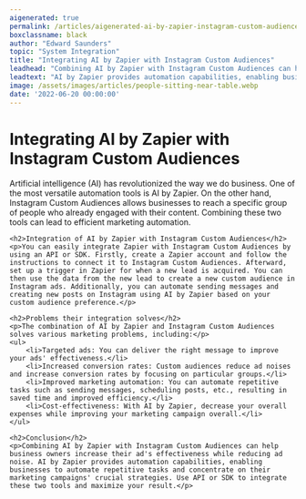 ```yaml
---
aigenerated: true
permalink: /articles/aigenerated-ai-by-zapier-instagram-custom-audiences
boxclassname: black
author: "Edward Saunders"
topic: "System Integration"
title: "Integrating AI by Zapier with Instagram Custom Audiences"
leadhead: "Combining AI by Zapier with Instagram Custom Audiences can help business owners increase their ad's effectiveness while reducing ad noise"
leadtext: "AI by Zapier provides automation capabilities, enabling businesses to automate repetitive tasks and concentrate on their marketing campaigns' crucial strategies. Use API or SDK to integrate these two tools and maximize your result."
image: /assets/images/articles/people-sitting-near-table.webp
date: '2022-06-20 00:00:00'
---
```

<div class="arttext">	<h1>Integrating AI by Zapier with Instagram Custom Audiences</h1>
	<p>Artificial intelligence (AI) has revolutionized the way we do business. One of the most versatile automation tools is AI by Zapier. On the other hand, Instagram Custom Audiences allows businesses to reach a specific group of people who already engaged with their content. Combining these two tools can lead to efficient marketing automation.</p>

	<h2>Integration of AI by Zapier with Instagram Custom Audiences</h2>
	<p>You can easily integrate Zapier with Instagram Custom Audiences by using an API or SDK. Firstly, create a Zapier account and follow the instructions to connect it to Instagram Custom Audiences. Afterward, set up a trigger in Zapier for when a new lead is acquired. You can then use the data from the new lead to create a new custom audience in Instagram ads. Additionally, you can automate sending messages and creating new posts on Instagram using AI by Zapier based on your custom audience preference.</p>

	<h2>Problems their integration solves</h2>
	<p>The combination of AI by Zapier and Instagram Custom Audiences solves various marketing problems, including:</p>
	<ul>
		<li>Targeted ads: You can deliver the right message to improve your ads' effectiveness.</li>
		<li>Increased conversion rates: Custom audiences reduce ad noises and increase conversion rates by focusing on particular groups.</li>
		<li>Improved marketing automation: You can automate repetitive tasks such as sending messages, scheduling posts, etc., resulting in saved time and improved efficiency.</li>
		<li>Cost-effectiveness: With AI by Zapier, decrease your overall expenses while improving your marketing campaign overall.</li>
	</ul>

	<h2>Conclusion</h2>
	<p>Combining AI by Zapier with Instagram Custom Audiences can help business owners increase their ad's effectiveness while reducing ad noise. AI by Zapier provides automation capabilities, enabling businesses to automate repetitive tasks and concentrate on their marketing campaigns' crucial strategies. Use API or SDK to integrate these two tools and maximize your result.</p>
</div>